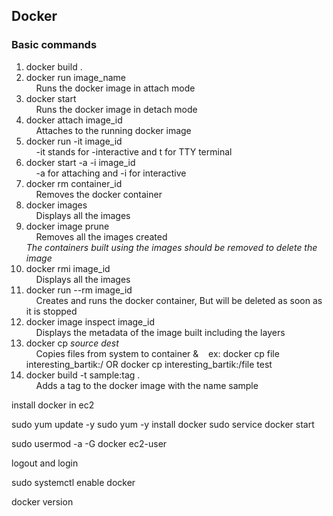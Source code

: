 ## Docker

### Basic commands

<ol>
<li> docker build . </li>
<li> docker run image_name</li>
&nbsp &nbsp Runs the docker image in attach mode
<li> docker start </li>
&nbsp &nbsp Runs the docker image in detach mode
<li> docker attach image_id </li>
&nbsp &nbsp Attaches to the running docker image
<li> docker run -it image_id</li>
&nbsp &nbsp -it stands for -interactive and t for TTY terminal
<li> docker start -a -i image_id</li>
&nbsp &nbsp -a for attaching and -i for interactive
<li> docker rm container_id</li>
&nbsp &nbsp Removes the docker container
<li> docker images</li>
&nbsp &nbsp Displays all the images
<li> docker image prune</li>
&nbsp &nbsp Removes all the images created <br>
<i>The containers built using the images should be removed to delete the image</i>
<li> docker rmi image_id</li>
&nbsp &nbsp Displays all the images
<li> docker run --rm image_id</li>
&nbsp &nbsp Creates and runs the docker container, But will be deleted as soon as it is stopped
<li> docker image inspect image_id</li>
&nbsp &nbsp Displays the metadata of the image built including the layers
<li> docker cp <i>source</i> <i>dest </i> </li>
&nbsp &nbsp Copies files from system to container
&&nbsp &nbsp ex: docker cp file interesting_bartik:/ OR docker cp interesting_bartik:/file test
<li> docker build -t sample:tag .</li>
&nbsp &nbsp Adds a tag to the docker image with the name sample
</ol>

install docker in ec2

sudo yum update -y
sudo yum -y install docker
sudo service docker start

sudo usermod -a -G docker ec2-user

logout and login

sudo systemctl enable docker

docker version
